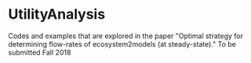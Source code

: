 # UtilityAnalysis
Codes and examples that are explored in the paper "Optimal  strategy  for  determining  flow-rates  of  ecosystem2models  (at  steady-state)." To be submitted Fall 2018
